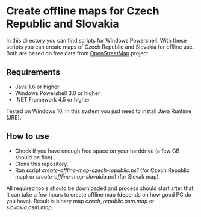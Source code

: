 # Create offline maps for Czech Republic and Slovakia

In this directory you can find scripts for Windows Powershell. With these scripts you can create maps of Czech 
Republic and Slovakia for offline use. Both are based on free data from [OpenStreetMap](http://www.openstreetmap.org/) 
project.

## Requirements
* Java 1.6 or higher
* Windows Powershell 3.0 or higher
* .NET Framework 4.5 or higher

Tested on Windows 10. In this system you just need to install Java Runtime (JRE).

## How to use
* Check if you have enough free space on your harddrive (a few GB should be fine).
* Clone this repository.
* Run script *create-offline-map-czech-republic.ps1* (for Czech Republic map) or 
  *create-offline-map-slovakia.ps1* (for Slovak map).

All required tools should be downloaded and process should start after that. It can take a few hours to 
create offline map (depends on how good PC do you have). Result is binary map *czech_republic.osm.map* or
*slovakia.osm.map*. 

 


